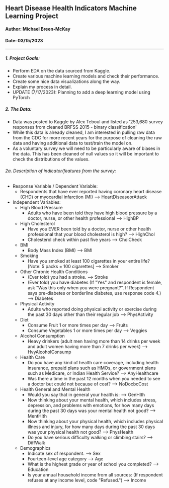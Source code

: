 ## Heart Disease Health Indicators Machine Learning Project

#### Author: Michael Breen-McKay
#### Date: 03/15/2023
---
##### 1. Project Goals: 
* Perform EDA on the data sourced from Kaggle.
* Create various machine learning models and check their performance.
* Create some nice data visualizations along the way.
* Explain my process in detail.
* UPDATE (7/17/2023): Planning to add a deep learning model using PyTorch

##### 2. The Data:
* Data was posted to Kaggle by Alex Teboul and listed as '253,680 survey responses from cleaned BRFSS 2015 - binary classification'
* While this data is already cleaned, I am interested in pulling raw data from the CDC for more recent years for the purpose of cleaning the raw data and having additional data to test/train the model on.
* As a voluntary survey we will need to be particularly aware of biases in the data.  This has been cleaned of null values so it will be important to check the distributions of the values.


###### 2a. Description of indicator/features from the survey:
* Response Variable / Dependent Variable:
    * Respondents that have ever reported having coronary heart disease (CHD) or myocardial infarction (MI) --> HeartDiseaseorAttack
* Independent Variables:
    * High Blood Pressure
        * Adults who have been told they have high blood pressure by a doctor, nurse, or other health professional --> HighBP
    * High Cholesterol
        * Have you EVER been told by a doctor, nurse or other health professional that your blood cholesterol is high? --> HighChol
        * Cholesterol check within past five years --> CholCheck
    * BMI
        * Body Mass Index (BMI) --> BMI
    * Smoking
        * Have you smoked at least 100 cigarettes in your entire life? [Note: 5 packs = 100 cigarettes] --> Smoker
    * Other Chronic Health Conditions
        * (Ever told) you had a stroke. --> Stroke
        * (Ever told) you have diabetes (If "Yes" and respondent is female, ask "Was this only when you were pregnant?". If Respondent says pre-diabetes or borderline diabetes, use response code 4.) --> Diabetes
    * Physical Activity
        * Adults who reported doing physical activity or exercise during the past 30 days other than their regular job --> PhysActivity
    * Diet
        * Consume Fruit 1 or more times per day --> Fruits
        * Consume Vegetables 1 or more times per day --> Veggies
    * Alcohol Consumption
        * Heavy drinkers (adult men having more than 14 drinks per week and adult women having more than 7 drinks per week) --> HvyAlcoholConsump
    * Health Care
        * Do you have any kind of health care coverage, including health insurance, prepaid plans such as HMOs, or government plans such as Medicare, or Indian Health Service? --> AnyHealthcare
        * Was there a time in the past 12 months when you needed to see a doctor but could not because of cost? --> NoDocbcCost
    * Health General and Mental Health
        * Would you say that in general your health is: --> GenHlth
        * Now thinking about your mental health, which includes stress, depression, and problems with emotions, for how many days during the past 30 days was your mental health not good? --> MentHlth
        * Now thinking about your physical health, which includes physical illness and injury, for how many days during the past 30 days was your physical health not good? --> PhysHealth
        * Do you have serious difficulty walking or climbing stairs? --> DiffWalk
    * Demographics
        * Indicate sex of respondent. --> Sex
        * Fourteen-level age category --> Age
        * What is the highest grade or year of school you completed? --> Education
        * Is your annual household income from all sources: (If respondent refuses at any income level, code "Refused.") --> Income

